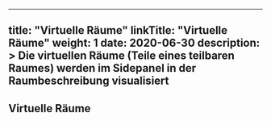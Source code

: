 
---
title: "Virtuelle Räume"
linkTitle: "Virtuelle Räume"
weight: 1
date: 2020-06-30
description: >
  Die virtuellen Räume (Teile eines teilbaren Raumes) werden im Sidepanel in der Raumbeschreibung visualisiert
---

## Virtuelle Räume 

